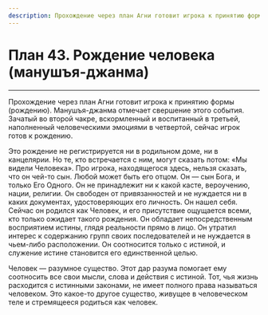 ```yaml
---
description: Прохождение через план Агни готовит игрока к принятию формы (рождению). Манушъя-джанма отмечает свершение этого события.
---
```

# План 43. Рождение человека (манушъя-джанма)


---
Прохождение через план Агни готовит игрока к принятию формы (рождению). Манушъя-джанма отмечает свершение этого события. Зачатый во второй чакре, вскормленный и воспитанный в третьей, наполненный человеческими эмоциями в четвертой, сейчас игрок готов к рождению. 

Это рождение не регистрируется ни в родильном доме, ни в канцелярии. Но те, кто встречается с ним, могут сказать потом: «Мы видели Человека». Про игрока, находящегося здесь, нельзя сказать, что он чей-то сын. Любой может быть его отцом. Он — сын Бога, и только Его Одного. Он не принадлежит ни к какой касте, вероучению, нации, религии. Он свободен от привязанностей и не нуждается ни в каких документах, удостоверяющих его личность. Он нашел себя. Сейчас он родился как Человек, и его присутствие ощущается всеми, кто только ожидает такого рождения. Он обладает непосредственным восприятием истины, глядя реальности прямо в лицо. Он утратил интерес к содержанию групп своих последователей и не нуждается в чьем-либо расположении. Он соотносится только с истиной, и служение истине становится его единственной целью. 

Человек — разумное существо. Этот дар разума помогает ему соотносить все свои мысли, слова и действия с истиной. Тот, чья жизнь расходится с истинными законами, не имеет полного права называться человеком. Это какое-то другое существо, живущее в человеческом теле и стремящееся родиться как человек.
